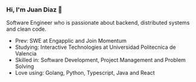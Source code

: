 ### Hi, I'm Juan Diaz 👋
Software Engineer who is passionate about backend, distributed systems and clean code.
- Prev: SWE at Engapplic and Join Momentum
- Studying: Interactive Technologies at Universidad Politecnica de Valencia
- Skilled in: Software Development, Project Management and Problem Solving
- Love using: Golang, Python, Typescript, Java and React
